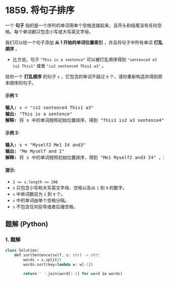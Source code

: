 # 1859. 将句子排序
一个 **句子** 指的是一个序列的单词用单个空格连接起来，且开头和结尾没有任何空格。每个单词都只包含小写或大写英文字母。

我们可以给一个句子添加 **从 1 开始的单词位置索引** ，并且将句子中所有单词 **打乱顺序** 。
* 比方说，句子 `"This is a sentence"` 可以被打乱顺序得到 `"sentence4 a3 is2 This1"` 或者 `"is2 sentence4 This1 a3"` 。

给你一个 **打乱顺序** 的句子 `s` ，它包含的单词不超过 `9` 个，请你重新构造并得到原本顺序的句子。

#### 示例 1:
<pre>
<strong>输入:</strong> s = "is2 sentence4 This1 a3"
<strong>输出:</strong> "This is a sentence"
<strong>解释:</strong> 将 s 中的单词按照初始位置排序，得到 "This1 is2 a3 sentence4" ，然后删除数字。
</pre>

#### 示例 2:
<pre>
<strong>输入:</strong> s = "Myself2 Me1 I4 and3"
<strong>输出:</strong> "Me Myself and I"
<strong>解释:</strong> 将 s 中的单词按照初始位置排序，得到 "Me1 Myself2 and3 I4" ，然后删除数字。
</pre>

#### 提示:
* `2 <= s.length <= 200`
* `s` 只包含小写和大写英文字母、空格以及从 `1` 到 `9` 的数字。
* `s` 中单词数目为 `1` 到 `9` 个。
* `s` 中的单词由单个空格分隔。
* `s` 不包含任何前导或者后缀空格。

## 题解 (Python)

### 1. 题解
```Python
class Solution:
    def sortSentence(self, s: str) -> str:
        words = s.split()
        words.sort(key=lambda w: w[-1])

        return ' '.join(word[:-1] for word in words)
```
